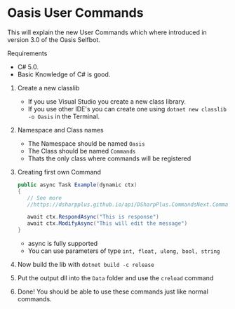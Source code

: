 # Oasis User Commands

This will explain the new User Commands which where introduced in version 3.0 of the Oasis Selfbot.

Requirements

- C# 5.0.
- Basic Knowledge of C# is good.

1. Create a new classlib
   - If you use Visual Studio you create a new class library.
   - If you use other IDE's you can create one using `dotnet new classlib -o Oasis` in the Terminal.
2. Namespace and Class names
   - The Namespace should be named `Oasis`
   - The Class should be named `Commands`
   - Thats the only class where commands will be registered
3. Creating first own Command

   ```cs
   public async Task Example(dynamic ctx)
   {
      // See more
      //https://dsharpplus.github.io/api/DSharpPlus.CommandsNext.CommandContext.html

      await ctx.RespondAsync("This is response")
      await ctx.ModifyAsync("This will edit the message")
   }
   ```

   - async is fully supported
   - You can use parameters of type `int, float, ulong, bool, string`

4. Now build the lib with `dotnet build -c release`
5. Put the output dll into the `Data` folder and use the `creload` command
6. Done! You should be able to use these commands just like normal commands.
